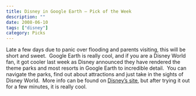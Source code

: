 ```yaml
---
title: Disney in Google Earth – Pick of the Week
description: ""
date: 2008-06-10
tags: ["disney"]
category: Picks
---
```



Late a few days due to panic over flooding and parents visiting, this will be short and sweet.&nbsp; Google Earth is really cool, and if you are a Disney World fan, it got cooler last week as Disney announced they have rendered the theme parks and most resorts in Google Earth to incredible detail.&nbsp; You can navigate the parks, find out about attractions and just take in the sights of Disney World.&nbsp; More info can be found on <a href="https://web.archive.org/web/20131211162734/http://disneyworld.disney.go.com/wdw/special/flashPages/index?id=GoogleEarthPage&amp;CMP=OTC-3dparksVanity">Disney’s site</a>, but after trying it out for a few minutes, it is really cool.
